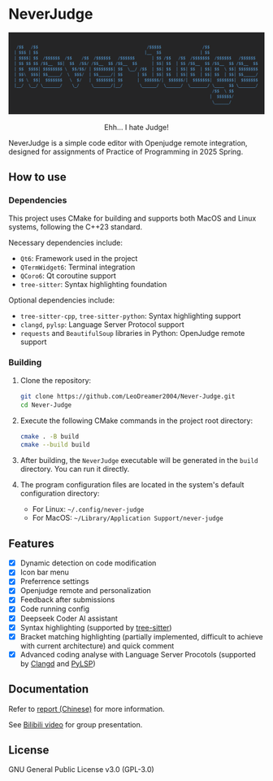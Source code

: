 # NeverJudge

![NeverJudge Logo](./doc/img/logo.png)
<p align="center">Ehh... I hate Judge! </p>

NeverJudge is a simple code editor with Openjudge remote integration, designed for assignments of Practice of Programming in 2025 Spring.

## How to use

### Dependencies

This project uses CMake for building and supports both MacOS and Linux systems, following the C++23 standard.

Necessary dependencies include:

- `Qt6`: Framework used in the project
- `QTermWidget6`: Terminal integration
- `QCoro6`: Qt coroutine support
- `tree-sitter`: Syntax highlighting foundation

Optional dependencies include:

- `tree-sitter-cpp`, `tree-sitter-python`: Syntax highlighting support
- `clangd`, `pylsp`: Language Server Protocol support
- `requests` and `BeautifulSoup` libraries in Python: OpenJudge remote support

### Building

1. Clone the repository:

    ```bash
    git clone https://github.com/LeoDreamer2004/Never-Judge.git
    cd Never-Judge
    ```

2. Execute the following CMake commands in the project root directory:

    ```bash
    cmake . -B build
    cmake --build build
    ```

3. After building, the `NeverJudge` executable will be generated in the `build` directory. You can run it directly.
4. The program configuration files are located in the system's default configuration directory:
   - For Linux: `~/.config/never-judge`
   - For MacOS: `~/Library/Application Support/never-judge`

## Features

- [x] Dynamic detection on code modification
- [x] Icon bar menu
- [x] Preferrence settings
- [x] Openjudge remote and personalization
- [x] Feedback after submissions
- [x] Code running config
- [x] Deepseek Coder AI assistant
- [x] Syntax highlighting (supported by [tree-sitter](https://tree-sitter.github.io/tree-sitter/))
- [x] Bracket matching highlighting (partially implemented, difficult to achieve with current architecture) and quick comment
- [x] Advanced coding analyse with Language Server Procotols (supported by [Clangd](https://clangd.llvm.org/) and [PyLSP](https://github.com/python-lsp/python-lsp-server))

## Documentation

Refer to [report (Chinese)](./doc/report.md) for more information.

See [Bilibili video](https://www.bilibili.com/video/BV1Wy7FzNEF3/) for group presentation.

## License

GNU General Public License v3.0 (GPL-3.0)
